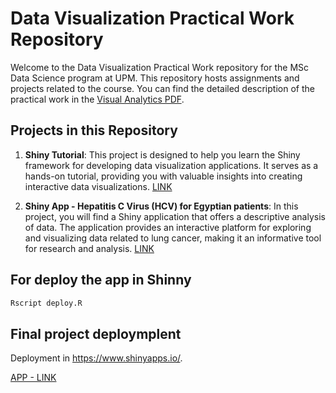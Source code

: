 
# Data Visualization Practical Work Repository

Welcome to the Data Visualization Practical Work repository for the MSc Data Science program at UPM. This repository hosts assignments and projects related to the course. You can find the detailed description of the practical work in the [Visual Analytics PDF](./Vis-00c-VisualAnalytics.pdf).

## Projects in this Repository

1. **Shiny Tutorial**: This project is designed to help you learn the Shiny framework for developing data visualization applications. It serves as a hands-on tutorial, providing you with valuable insights into creating interactive data visualizations. [LINK](./ShinnyTutorial/)

2. **Shiny App - Hepatitis C Virus (HCV) for Egyptian patients**: In this project, you will find a Shiny application that offers a descriptive analysis of  data. The application provides an interactive platform for exploring and visualizing data related to lung cancer, making it an informative tool for research and analysis. [LINK](./App/)



## For deploy the app in Shinny

```bash
Rscript deploy.R
```

## Final project deploymplent

Deployment in https://www.shinyapps.io/. 

[APP - LINK](https://alvaro8gb.shinyapps.io/HepatitisVisualizationApp/)



